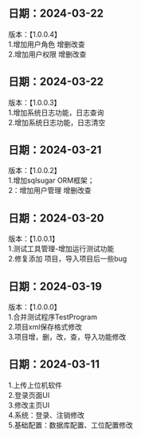 
## 日期：2024-03-22   
版本：【1.0.0.4】  
1.增加用户角色 增删改查  
2.增加用户权限 增删改查  
 
## 日期：2024-03-22   
版本：【1.0.0.3】  
1.增加系统日志功能，日志查询  
2.增加系统日志功能，日志清空  

## 日期：2024-03-21    
版本：【1.0.0.2】  
1.增加sqlsugar ORM框架；  
2：增加用户管理 增删改查  

## 日期：2024-03-20    
版本：【1.0.0.1】    
1.测试工具管理-增加运行测试功能  
2.修复添加 项目，导入项目后一些bug    

## 日期：2024-03-19   
版本：【1.0.0.0】  
1.合并测试程序TestProgram  
2.项目xml保存格式修改   
3.项目增，删，改，查，导入功能修改 

## 日期：2024-03-11 
1.上传上位机软件  
2.登录页面UI  
3.修改主页UI  
4.系统：登录、注销修改  
5.基础配置：数据库配置、工位配置修改  
